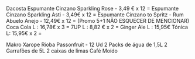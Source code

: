
Dacosta
Espumante Cinzano Sparkling Rose - 3,49 € x 12 = 
Espumante Cinzano Sparkling Asti - 3,49€ x 12 =
Espumante Cinzano to Spritz - 
Rum Abuelo Anejo - 12,49€ x 12 = 
(Promo 5+1 NÃO ESQUECER DE MENCIONAR)
Coca Cola L : 16,78€ x 3 = 
7UP L : 8,82 € x 2 = 
Ginger Ale L : 15,95€ 
Tónica L: 15,95€ x 2 = 






Makro
Xarope Rioba Passonfruit - 12 Ud
2 Packs de água de 1,5L
2 Garrafões de 5L
2 caixas de limas 
Café Moído


